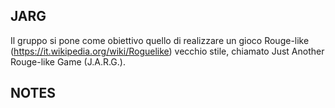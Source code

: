 ## JARG

Il gruppo si pone come obiettivo quello di realizzare un gioco Rouge-like (https://it.wikipedia.org/wiki/Roguelike) vecchio stile, chiamato Just Another Rouge-like Game (J.A.R.G.).

## NOTES

